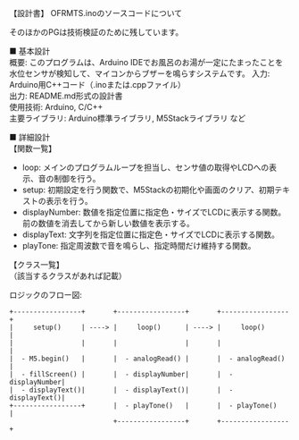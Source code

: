 【設計書】
OFRMTS.inoのソースコードについて

そのほかのPGは技術検証のために残しています。

■ 基本設計  
概要: このプログラムは、Arduino IDEでお風呂のお湯が一定にたまったことを水位センサが検知して、マイコンからブザーを鳴らすシステムです。
入力: Arduino用C++コード（.inoまたは.cppファイル）  
出力: README.md形式の設計書  
使用技術: Arduino, C/C++  
主要ライブラリ: Arduino標準ライブラリ, M5Stackライブラリ  など

■ 詳細設計  
【関数一覧】  
- loop: メインのプログラムループを担当し、センサ値の取得やLCDへの表示、音の制御を行う。
- setup: 初期設定を行う関数で、M5Stackの初期化や画面のクリア、初期テキストの表示を行う。
- displayNumber: 数値を指定位置に指定色・サイズでLCDに表示する関数。前の数値を消去してから新しい数値を表示する。
- displayText: 文字列を指定位置に指定色・サイズでLCDに表示する関数。
- playTone: 指定周波数で音を鳴らし、指定時間だけ維持する関数。

【クラス一覧】  
（該当するクラスがあれば記載）

ロジックのフロー図:
```
+-----------------+       +-----------------+       +-----------------+
|     setup()     | ----> |     loop()      | ----> |     loop()      |
|                 |       |                 |       |                 |
|  - M5.begin()   |       |  - analogRead() |       |  - analogRead() |
|  - fillScreen() |       |  - displayNumber|       |  - displayNumber|
|  - displayText()|       |  - displayText()|       |  - displayText()|
+-----------------+       |  - playTone()   |       |  - playTone()   |
                          +-----------------+       +-----------------+
```
